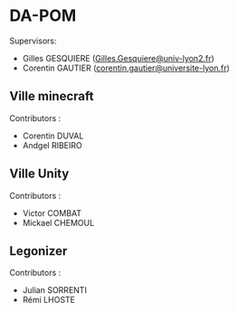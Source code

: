 # DA-POM
Supervisors:
- Gilles GESQUIERE (Gilles.Gesquiere@univ-lyon2.fr)
- Corentin GAUTIER (corentin.gautier@universite-lyon.fr)

## Ville minecraft
Contributors : 
 - Corentin DUVAL
 - Andgel RIBEIRO
## Ville Unity
Contributors :
- Victor COMBAT
- Mickael CHEMOUL
## Legonizer
Contributors :
- Julian SORRENTI
- Rémi LHOSTE
